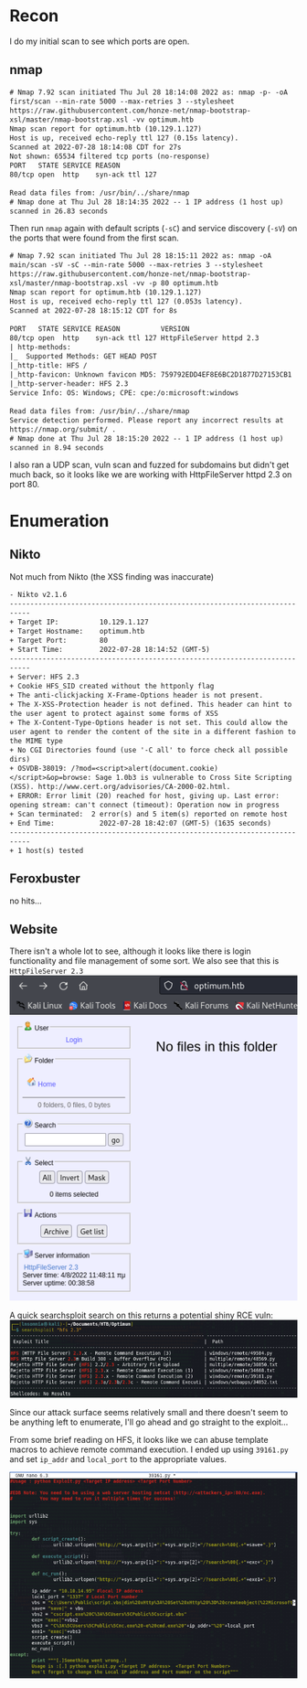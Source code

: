 # Recon

I do my initial scan to see which ports are open.
## nmap
```
# Nmap 7.92 scan initiated Thu Jul 28 18:14:08 2022 as: nmap -p- -oA first/scan --min-rate 5000 --max-retries 3 --stylesheet https://raw.githubusercontent.com/honze-net/nmap-bootstrap-xsl/master/nmap-bootstrap.xsl -vv optimum.htb
Nmap scan report for optimum.htb (10.129.1.127)
Host is up, received echo-reply ttl 127 (0.15s latency).
Scanned at 2022-07-28 18:14:08 CDT for 27s
Not shown: 65534 filtered tcp ports (no-response)
PORT   STATE SERVICE REASON
80/tcp open  http    syn-ack ttl 127

Read data files from: /usr/bin/../share/nmap
# Nmap done at Thu Jul 28 18:14:35 2022 -- 1 IP address (1 host up) scanned in 26.83 seconds
```

Then run `nmap` again with default scripts (`-sC`) and service discovery (`-sV`) on the ports that were found from the first scan.

```
# Nmap 7.92 scan initiated Thu Jul 28 18:15:11 2022 as: nmap -oA main/scan -sV -sC --min-rate 5000 --max-retries 3 --stylesheet https://raw.githubusercontent.com/honze-net/nmap-bootstrap-xsl/master/nmap-bootstrap.xsl -vv -p 80 optimum.htb
Nmap scan report for optimum.htb (10.129.1.127)
Host is up, received echo-reply ttl 127 (0.053s latency).
Scanned at 2022-07-28 18:15:12 CDT for 8s

PORT   STATE SERVICE REASON          VERSION
80/tcp open  http    syn-ack ttl 127 HttpFileServer httpd 2.3
| http-methods: 
|_  Supported Methods: GET HEAD POST
|_http-title: HFS /
|_http-favicon: Unknown favicon MD5: 759792EDD4EF8E6BC2D1877D27153CB1
|_http-server-header: HFS 2.3
Service Info: OS: Windows; CPE: cpe:/o:microsoft:windows

Read data files from: /usr/bin/../share/nmap
Service detection performed. Please report any incorrect results at https://nmap.org/submit/ .
# Nmap done at Thu Jul 28 18:15:20 2022 -- 1 IP address (1 host up) scanned in 8.94 seconds
```

I also ran a UDP scan, vuln scan and fuzzed for subdomains but didn't get much back, so it looks like we are working with HttpFileServer httpd 2.3 on port 80.

# Enumeration

## Nikto
Not much from Nikto (the XSS finding was inaccurate)
```
- Nikto v2.1.6
---------------------------------------------------------------------------
+ Target IP:          10.129.1.127
+ Target Hostname:    optimum.htb
+ Target Port:        80
+ Start Time:         2022-07-28 18:14:52 (GMT-5)
---------------------------------------------------------------------------
+ Server: HFS 2.3
+ Cookie HFS_SID created without the httponly flag
+ The anti-clickjacking X-Frame-Options header is not present.
+ The X-XSS-Protection header is not defined. This header can hint to the user agent to protect against some forms of XSS
+ The X-Content-Type-Options header is not set. This could allow the user agent to render the content of the site in a different fashion to the MIME type
+ No CGI Directories found (use '-C all' to force check all possible dirs)
+ OSVDB-38019: /?mod=<script>alert(document.cookie)</script>&op=browse: Sage 1.0b3 is vulnerable to Cross Site Scripting (XSS). http://www.cert.org/advisories/CA-2000-02.html.
+ ERROR: Error limit (20) reached for host, giving up. Last error: opening stream: can't connect (timeout): Operation now in progress
+ Scan terminated:  2 error(s) and 5 item(s) reported on remote host
+ End Time:           2022-07-28 18:42:07 (GMT-5) (1635 seconds)
---------------------------------------------------------------------------
+ 1 host(s) tested
```

## Feroxbuster
no hits...

## Website
There isn't a whole lot to see, although it looks like there is login functionality and file management of some sort. We also see that this is `HttpFileServer 2.3`
![4d42fa6f4af03ce0e3db68b3659172ce.png](../_resources/4d42fa6f4af03ce0e3db68b3659172ce.png)

A quick searchsploit search on this returns a potential shiny RCE vuln:
![7a402f60104f5211ef3293cdc8a41ac0.png](../_resources/7a402f60104f5211ef3293cdc8a41ac0.png)

Since our attack surface seems relatively small and there doesn't seem to be anything left to enumerate, I'll go ahead and go straight to the exploit...

From some brief reading on HFS, it looks like we can abuse template macros to achieve remote command execution. I ended up using `39161.py` and set `ip_addr` and `local_port` to the appropriate values.

![2aef674c1ae2d08aba4a96ef068ae2d8.png](../_resources/2aef674c1ae2d08aba4a96ef068ae2d8.png)